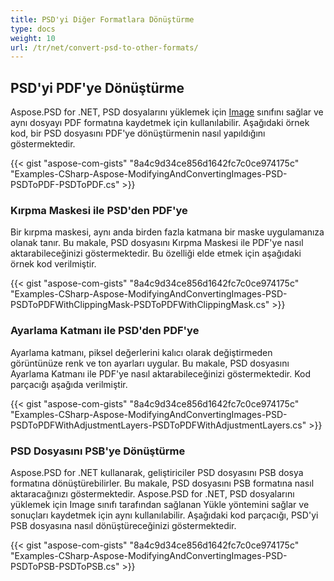 ```yaml
---
title: PSD'yi Diğer Formatlara Dönüştürme
type: docs
weight: 10
url: /tr/net/convert-psd-to-other-formats/
---
```



## **PSD'yi PDF'ye Dönüştürme**


Aspose.PSD for .NET, PSD dosyalarını yüklemek için [Image](https://reference.aspose.com/psd/net/aspose.psd/image) sınıfını sağlar ve aynı dosyayı PDF formatına kaydetmek için kullanılabilir. Aşağıdaki örnek kod, bir PSD dosyasını PDF'ye dönüştürmenin nasıl yapıldığını göstermektedir.



{{< gist "aspose-com-gists" "8a4c9d34ce856d1642fc7c0ce974175c" "Examples-CSharp-Aspose-ModifyingAndConvertingImages-PSD-PSDToPDF-PSDToPDF.cs" >}}
### **Kırpma Maskesi ile PSD'den PDF'ye**


Bir kırpma maskesi, aynı anda birden fazla katmana bir maske uygulamanıza olanak tanır. Bu makale, PSD dosyasını Kırpma Maskesi ile PDF'ye nasıl aktarabileceğinizi göstermektedir. Bu özelliği elde etmek için aşağıdaki örnek kod verilmiştir.


{{< gist "aspose-com-gists" "8a4c9d34ce856d1642fc7c0ce974175c" "Examples-CSharp-Aspose-ModifyingAndConvertingImages-PSD-PSDToPDFWithClippingMask-PSDToPDFWithClippingMask.cs" >}}
### **Ayarlama Katmanı ile PSD'den PDF'ye**


Ayarlama katmanı, piksel değerlerini kalıcı olarak değiştirmeden görüntünüze renk ve ton ayarları uygular. Bu makale, PSD dosyasını Ayarlama Katmanı ile PDF'ye nasıl aktarabileceğinizi göstermektedir. Kod parçacığı aşağıda verilmiştir.

{{< gist "aspose-com-gists" "8a4c9d34ce856d1642fc7c0ce974175c" "Examples-CSharp-Aspose-ModifyingAndConvertingImages-PSD-PSDToPDFWithAdjustmentLayers-PSDToPDFWithAdjustmentLayers.cs" >}}
### **PSD Dosyasını PSB'ye Dönüştürme**


Aspose.PSD for .NET kullanarak, geliştiriciler PSD dosyasını PSB dosya formatına dönüştürebilirler. Bu makale, PSD dosyasını PSB formatına nasıl aktaracağınızı göstermektedir. Aspose.PSD for .NET, PSD dosyalarını yüklemek için Image sınıfı tarafından sağlanan Yükle yöntemini sağlar ve sonuçları kaydetmek için aynı kullanılabilir. Aşağıdaki kod parçacığı, PSD'yi PSB dosyasına nasıl dönüştüreceğinizi göstermektedir.

{{< gist "aspose-com-gists" "8a4c9d34ce856d1642fc7c0ce974175c" "Examples-CSharp-Aspose-ModifyingAndConvertingImages-PSD-PSDToPSB-PSDToPSB.cs" >}}


